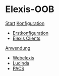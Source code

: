 # Elexis-OOB

[Start](/)
[Konfiguration]()

* [Erstkonfiguration](config.md)
* [Elexis Clients](clients.md)

[Anwendung]()

* [Webelexis](webelexis.md)
* [Lucinda](lucinda.md)
* [PACS](pacs.md)
